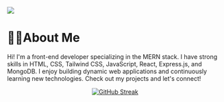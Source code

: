 ![](https://i.ibb.co/kyM7FML/Black-and-White-Gradient-Personal-Linked-In-Banner.png)

# 🧑‍💻About Me
Hi! I'm a front-end developer specializing in the MERN stack. I have strong skills in HTML, CSS, Tailwind CSS, JavaScript, React, Express.js, and MongoDB. I enjoy building dynamic web applications and continuously learning new technologies. Check out my projects and let's connect!

<div style="text-align: center;">
  <a href="https://github.com/shakurShirajul" style="display: block; margin: auto;">
    <img src="https://streak-stats.demolab.com?user=shakurShirajul&theme=transparent&hide_border=true" alt="GitHub Streak" />
  </a>
</div>
